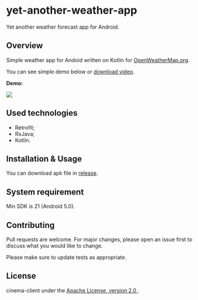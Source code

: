 # yet-another-weather-app

Yet another weather forecast app for Android.

## Overview

Simple weather app for Andoid written on Kotlin for [OpenWeatherMap.org](https://openweathermap.org/api).

You can see simple demo below or [download video](https://github.com/AndrewMalitchuk/yet-another-weather-app/blob/dev/README/1.mp4).

**Demo:**

![](https://github.com/AndrewMalitchuk/yet-another-weather-app/blob/dev/README/1.gif)

## Used technologies

* Retrofit;
* RxJava;
* Kotlin.

## Installation & Usage

You can download apk file in [release](https://github.com/AndrewMalitchuk/yet-another-weather-app/releases).

## System requirement

Min SDK is 21 (Android 5.0).

## Contributing

Pull requests are welcome. For major changes, please open an issue first to discuss what you would like to change.

Please make sure to update tests as appropriate.

## License

cinema-client under the [Apache License, version 2.0 ](https://github.com/AndrewMalitchuk/yet-another-weather-app/blob/master/LICENSE).